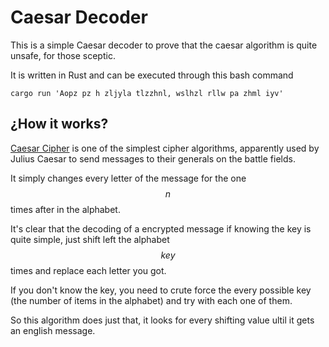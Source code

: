# Caesar Decoder

This is a simple Caesar decoder to prove that the caesar algorithm is quite unsafe, for those sceptic.

It is written in Rust and can be executed through this bash command

`cargo run 'Aopz pz h zljyla tlzzhnl, wslhzl rllw pa zhml iyv'`

## ¿How it works?

[Caesar Cipher]() is one of the simplest cipher algorithms, apparently used by Julius Caesar to send messages to their generals on the battle fields.

It simply changes every letter of the message for the one $$n$$ times after in the alphabet.

It's clear that the decoding of a encrypted message if knowing the key is quite simple, just shift left the alphabet $$key$$ times and replace each letter you got.

If you don't know the key, you need to crute force the every possible key (the number of items in the alphabet) and try with each one of them.

So this algorithm does just that, it looks for every shifting value ultil it gets an english message.
